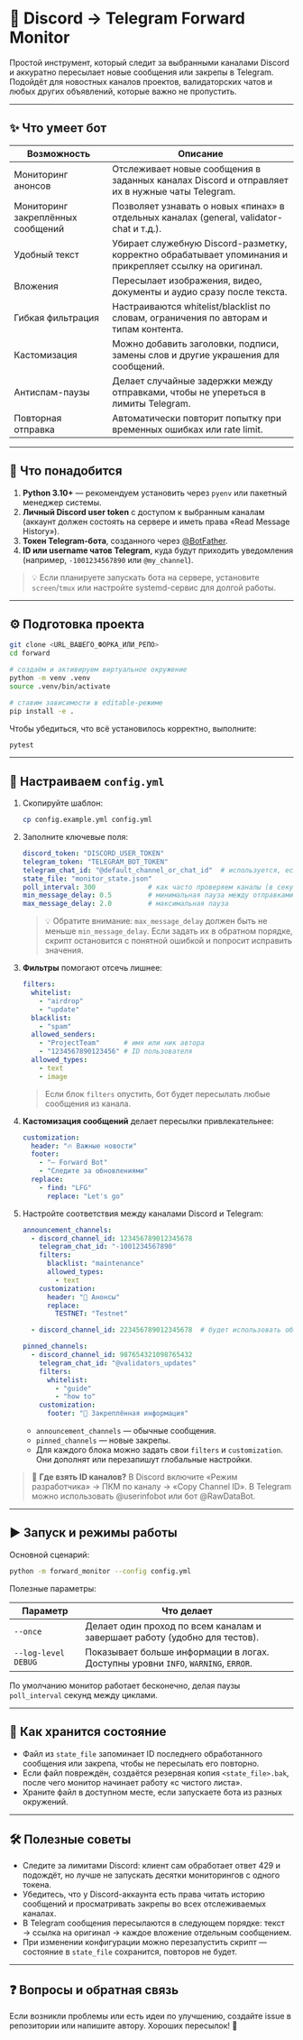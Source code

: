 # 📡 Discord → Telegram Forward Monitor

Простой инструмент, который следит за выбранными каналами Discord и аккуратно пересылает новые сообщения или закрепы в Telegram. Подойдёт для новостных каналов проектов, валидаторских чатов и любых других объявлений, которые важно не пропустить.

---

## ✨ Что умеет бот

| Возможность | Описание |
| --- | --- |
| Мониторинг анонсов | Отслеживает новые сообщения в заданных каналах Discord и отправляет их в нужные чаты Telegram. |
| Мониторинг закреплённых сообщений | Позволяет узнавать о новых «пинах» в отдельных каналах (general, validator-chat и т.д.). |
| Удобный текст | Убирает служебную Discord-разметку, корректно обрабатывает упоминания и прикрепляет ссылку на оригинал. |
| Вложения | Пересылает изображения, видео, документы и аудио сразу после текста. |
| Гибкая фильтрация | Настраиваются whitelist/blacklist по словам, ограничения по авторам и типам контента. |
| Кастомизация | Можно добавить заголовки, подписи, замены слов и другие украшения для сообщений. |
| Антиспам-паузы | Делает случайные задержки между отправками, чтобы не упереться в лимиты Telegram. |
| Повторная отправка | Автоматически повторит попытку при временных ошибках или rate limit. |

---

## 🧰 Что понадобится

1. **Python 3.10+** — рекомендуем установить через `pyenv` или пакетный менеджер системы.
2. **Личный Discord user token** с доступом к выбранным каналам (аккаунт должен состоять на сервере и иметь права «Read Message History»).
3. **Токен Telegram-бота**, созданного через [@BotFather](https://t.me/BotFather).
4. **ID или username чатов Telegram**, куда будут приходить уведомления (например, `-1001234567890` или `@my_channel`).

> 💡 Если планируете запускать бота на сервере, установите `screen`/`tmux` или настройте systemd-сервис для долгой работы.

---

## ⚙️ Подготовка проекта

```bash
git clone <URL_ВАШЕГО_ФОРКА_ИЛИ_РЕПО>
cd forward

# создаём и активируем виртуальное окружение
python -m venv .venv
source .venv/bin/activate

# ставим зависимости в editable-режиме
pip install -e .
```

Чтобы убедиться, что всё установилось корректно, выполните:

```bash
pytest
```

---

## 🧾 Настраиваем `config.yml`

1. Скопируйте шаблон:

   ```bash
   cp config.example.yml config.yml
   ```

2. Заполните ключевые поля:

   ```yaml
   discord_token: "DISCORD_USER_TOKEN"
   telegram_token: "TELEGRAM_BOT_TOKEN"
   telegram_chat_id: "@default_channel_or_chat_id"  # используется, если для канала не задан свой чат
   state_file: "monitor_state.json"
   poll_interval: 300             # как часто проверяем каналы (в секундах)
   min_message_delay: 0.5         # минимальная пауза между отправками
   max_message_delay: 2.0         # максимальная пауза
   ```

   > 💡 Обратите внимание: `max_message_delay` должен быть не меньше `min_message_delay`. Если задать их в обратном порядке, скрипт остановится с понятной ошибкой и попросит исправить значения.

3. **Фильтры** помогают отсечь лишнее:

   ```yaml
   filters:
     whitelist:
       - "airdrop"
       - "update"
     blacklist:
       - "spam"
     allowed_senders:
       - "ProjectTeam"      # имя или ник автора
       - "1234567890123456" # ID пользователя
     allowed_types:
       - text
       - image
   ```

   > Если блок `filters` опустить, бот будет пересылать любые сообщения из канала.

4. **Кастомизация сообщений** делает пересылки привлекательнее:

   ```yaml
   customization:
     header: "🔥 Важные новости"
     footer:
       - "— Forward Bot"
       - "Следите за обновлениями"
     replace:
       - find: "LFG"
         replace: "Let's go"
   ```

5. Настройте соответствия между каналами Discord и Telegram:

   ```yaml
   announcement_channels:
     - discord_channel_id: 123456789012345678
       telegram_chat_id: "-1001234567890"
       filters:
         blacklist: "maintenance"
         allowed_types:
           - text
       customization:
         header: "📢 Анонсы"
         replace:
           TESTNET: "Testnet"

     - discord_channel_id: 223456789012345678  # будет использовать общий telegram_chat_id

   pinned_channels:
     - discord_channel_id: 987654321098765432
       telegram_chat_id: "@validators_updates"
       filters:
         whitelist:
           - "guide"
           - "how to"
       customization:
         footer: "📌 Закреплённая информация"
   ```

   - `announcement_channels` — обычные сообщения.
   - `pinned_channels` — новые закрепы.
   - Для каждого блока можно задать свои `filters` и `customization`. Они дополнят или перезапишут глобальные настройки.

> 📎 **Где взять ID каналов?** В Discord включите «Режим разработчика» → ПКМ по каналу → «Copy Channel ID». В Telegram можно использовать @userinfobot или бот @RawDataBot.

---

## ▶️ Запуск и режимы работы

Основной сценарий:

```bash
python -m forward_monitor --config config.yml
```

Полезные параметры:

| Параметр | Что делает |
| --- | --- |
| `--once` | Делает один проход по всем каналам и завершает работу (удобно для тестов). |
| `--log-level DEBUG` | Показывает больше информации в логах. Доступны уровни `INFO`, `WARNING`, `ERROR`. |

По умолчанию монитор работает бесконечно, делая паузы `poll_interval` секунд между циклами.

---

## 💾 Как хранится состояние

- Файл из `state_file` запоминает ID последнего обработанного сообщения или закрепа, чтобы не пересылать его повторно.
- Если файл повреждён, создаётся резервная копия `<state_file>.bak`, после чего монитор начинает работу «с чистого листа».
- Храните файл в доступном месте, если запускаете бота из разных окружений.

---

## 🛠 Полезные советы

- Следите за лимитами Discord: клиент сам обработает ответ 429 и подождёт, но лучше не запускать десятки мониторингов с одного токена.
- Убедитесь, что у Discord-аккаунта есть права читать историю сообщений и просматривать закрепы во всех отслеживаемых каналах.
- В Telegram сообщения пересылаются в следующем порядке: текст → ссылка на оригинал → каждое вложение отдельным сообщением.
- При изменении конфигурации можно перезапустить скрипт — состояние в `state_file` сохранится, повторов не будет.

---

## ❓ Вопросы и обратная связь

Если возникли проблемы или есть идеи по улучшению, создайте issue в репозитории или напишите автору. Хороших пересылок! 🚀
